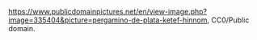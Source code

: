 https://www.publicdomainpictures.net/en/view-image.php?image=335404&picture=pergamino-de-plata-ketef-hinnom, CC0/Public domain.